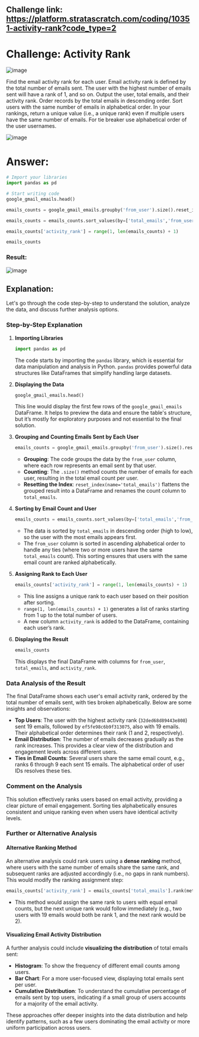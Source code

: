 ## Challenge link: https://platform.stratascratch.com/coding/10351-activity-rank?code_type=2

# Challenge: Activity Rank
![image](https://github.com/user-attachments/assets/5fb3554a-635e-4818-8a42-30a4b7edd101)

Find the email activity rank for each user. Email activity rank is defined by the total number of emails sent. The user with the highest number of emails sent will have a rank of 1, and so on. Output the user, total emails, and their activity rank. Order records by the total emails in descending order. Sort users with the same number of emails in alphabetical order.
In your rankings, return a unique value (i.e., a unique rank) even if multiple users have the same number of emails. For tie breaker use alphabetical order of the user usernames.

![image](https://github.com/user-attachments/assets/9b792898-f459-40ab-80e8-937b24fbf136)


# Answer:

``` python
# Import your libraries
import pandas as pd

# Start writing code
google_gmail_emails.head()

emails_counts = google_gmail_emails.groupby('from_user').size().reset_index(name='total_emails')

emails_counts = emails_counts.sort_values(by=['total_emails','from_user'], ascending=[False, True])

emails_counts['activity_rank'] = range(1, len(emails_counts) + 1)

emails_counts
``` 

### Result:
![image](https://github.com/user-attachments/assets/ad2bc535-290f-434f-805d-5fcbd2249495)


## Explanation:

Let's go through the code step-by-step to understand the solution, analyze the data, and discuss further analysis options.

### Step-by-Step Explanation

1. **Importing Libraries**
   ```python
   import pandas as pd
   ```
   The code starts by importing the `pandas` library, which is essential for data manipulation and analysis in Python. `pandas` provides powerful data structures like DataFrames that simplify handling large datasets.

2. **Displaying the Data**
   ```python
   google_gmail_emails.head()
   ```
   This line would display the first few rows of the `google_gmail_emails` DataFrame. It helps to preview the data and ensure the table's structure, but it’s mostly for exploratory purposes and not essential to the final solution.

3. **Grouping and Counting Emails Sent by Each User**
   ```python
   emails_counts = google_gmail_emails.groupby('from_user').size().reset_index(name='total_emails')
   ```
   - **Grouping**: The code groups the data by the `from_user` column, where each row represents an email sent by that user.
   - **Counting**: The `.size()` method counts the number of emails for each user, resulting in the total email count per user.
   - **Resetting the Index**: `reset_index(name='total_emails')` flattens the grouped result into a DataFrame and renames the count column to `total_emails`.

4. **Sorting by Email Count and User**
   ```python
   emails_counts = emails_counts.sort_values(by=['total_emails','from_user'], ascending=[False, True])
   ```
   - The data is sorted by `total_emails` in descending order (high to low), so the user with the most emails appears first.
   - The `from_user` column is sorted in ascending alphabetical order to handle any ties (where two or more users have the same `total_emails` count). This sorting ensures that users with the same email count are ranked alphabetically.

5. **Assigning Rank to Each User**
   ```python
   emails_counts['activity_rank'] = range(1, len(emails_counts) + 1)
   ```
   - This line assigns a unique rank to each user based on their position after sorting.
   - `range(1, len(emails_counts) + 1)` generates a list of ranks starting from 1 up to the total number of users.
   - A new column `activity_rank` is added to the DataFrame, containing each user’s rank.

6. **Displaying the Result**
   ```python
   emails_counts
   ```
   This displays the final DataFrame with columns for `from_user`, `total_emails`, and `activity_rank`.

### Data Analysis of the Result

The final DataFrame shows each user's email activity rank, ordered by the total number of emails sent, with ties broken alphabetically. Below are some insights and observations:

- **Top Users**: The user with the highest activity rank (`32ded68d89443e808`) sent 19 emails, followed by `ef5fe98c6b9f313075`, also with 19 emails. Their alphabetical order determines their rank (1 and 2, respectively).
- **Email Distribution**: The number of emails decreases gradually as the rank increases. This provides a clear view of the distribution and engagement levels across different users.
- **Ties in Email Counts**: Several users share the same email count, e.g., ranks 6 through 9 each sent 15 emails. The alphabetical order of user IDs resolves these ties.

### Comment on the Analysis

This solution effectively ranks users based on email activity, providing a clear picture of email engagement. Sorting ties alphabetically ensures consistent and unique ranking even when users have identical activity levels.

### Further or Alternative Analysis

#### Alternative Ranking Method
An alternative analysis could rank users using a **dense ranking** method, where users with the same number of emails share the same rank, and subsequent ranks are adjusted accordingly (i.e., no gaps in rank numbers). This would modify the ranking assignment step:

```python
emails_counts['activity_rank'] = emails_counts['total_emails'].rank(method='dense', ascending=False)
```
- This method would assign the same rank to users with equal email counts, but the next unique rank would follow immediately (e.g., two users with 19 emails would both be rank 1, and the next rank would be 2).

#### Visualizing Email Activity Distribution
A further analysis could include **visualizing the distribution** of total emails sent:
   - **Histogram**: To show the frequency of different email counts among users.
   - **Bar Chart**: For a more user-focused view, displaying total emails sent per user.
   - **Cumulative Distribution**: To understand the cumulative percentage of emails sent by top users, indicating if a small group of users accounts for a majority of the email activity.

These approaches offer deeper insights into the data distribution and help identify patterns, such as a few users dominating the email activity or more uniform participation across users.

